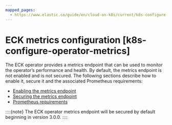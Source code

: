 ```yaml
---
mapped_pages:
  - https://www.elastic.co/guide/en/cloud-on-k8s/current/k8s-configure-operator-metrics.html
---
```


# ECK metrics configuration [k8s-configure-operator-metrics]

The ECK operator provides a metrics endpoint that can be used to monitor the operator’s performance and health. By default, the metrics endpoint is not enabled and is not secured. The following sections describe how to enable it, secure it and the associated Prometheus requirements:

* [Enabling the metrics endpoint](k8s-enabling-metrics-endpoint.md)
* [Securing the metrics endpoint](k8s-securing-metrics-endpoint.md)
* [Prometheus requirements](k8s-prometheus-requirements.md)

::::{note} 
The ECK operator metrics endpoint will be secured by default beginning in version 3.0.0.
::::






